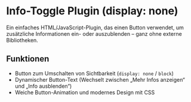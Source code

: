 # Info-Toggle Plugin (display: none)

Ein einfaches HTML/JavaScript-Plugin, das einen Button verwendet, um zusätzliche Informationen ein- oder auszublenden – ganz ohne externe Bibliotheken.

## Funktionen

- Button zum Umschalten von Sichtbarkeit (`display: none` / `block`)
- Dynamischer Button-Text (Wechselt zwischen „Mehr Infos anzeigen“ und „Info ausblenden“)
- Weiche Button-Animation und modernes Design mit CSS
